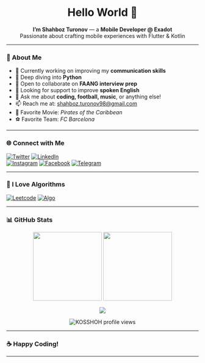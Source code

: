 <h1 align="center">Hello World 👋</h1>

<p align="center">
  <b>I’m Shahboz Turonov</b> — a <strong>Mobile Developer @ Exadot</strong><br/>
  Passionate about crafting mobile experiences with Flutter & Kotlin
</p>

---

### 🚀 About Me

- 🔭 Currently working on improving my **communication skills**
- 🌱 Deep diving into **Python**
- 👯 Open to collaborate on **FAANG interview prep**
- 🤝 Looking for support to improve **spoken English**
- 💬 Ask me about **coding, football, music**, or anything else!
- 📫 Reach me at: [shahboz.turonov98@gmail.com](mailto:shahboz.turonov98@gmail.com)
- 🎥 Favorite Movie: *Pirates of the Caribbean*
- ⚽️ Favorite Team: *FC Barcelona*

---

### 🌐 Connect with Me

[![Twitter](https://img.shields.io/badge/X-1DA1F2?style=for-the-badge&logo=twitter&logoColor=white)][twitter]
[![LinkedIn](https://img.shields.io/badge/LinkedIn-0077B5?style=for-the-badge&logo=linkedin&logoColor=white)][linkedin]  
[![Instagram](https://img.shields.io/badge/Instagram-E4405F?style=for-the-badge&logo=instagram&logoColor=white)][instagram]
[![Facebook](https://img.shields.io/badge/Facebook-1877F2?style=for-the-badge&logo=facebook&logoColor=white)][facebook]
[![Telegram](https://img.shields.io/badge/Telegram-0088cc?style=for-the-badge&logo=telegram&logoColor=white)][telegram]

---

### 🧠 I Love Algorithms

[![Leetcode](https://img.shields.io/badge/LeetCode-FFA116?style=for-the-badge&logo=leetcode&logoColor=white)][leetcode]
[![Algo](https://img.shields.io/badge/Algo-0056D2?style=for-the-badge&logo=google-chrome&logoColor=white)][algo]

---

### 📊 GitHub Stats

<p align="center">
  <img src="https://github-readme-stats.vercel.app/api?username=KOSSHOH&show_icons=true&locale=en" height="180px"/>
  <img src="https://github-readme-stats.vercel.app/api/top-langs?username=KOSSHOH&layout=compact" height="180px"/>
</p>

<p align="center">
  <img src="https://github-readme-streak-stats.herokuapp.com/?user=KOSSHOH" />
</p>

<p align="center">
  <img src="https://komarev.com/ghpvc/?username=KOSSHOH&label=Profile%20Views&color=0e75b6&style=flat" alt="KOSSHOH profile views"/>
</p>

---

### ☕ Happy Coding!

---

[twitter]: https://x.com/Shahboz1606  
[linkedin]: https://www.linkedin.com/in/shahboz-turonov-51803518a  
[instagram]: https://www.instagram.com/shahbozturonov  
[facebook]: https://www.facebook.com/shturonov  
[telegram]: https://t.me/shahbozturonov  
[leetcode]: https://leetcode.com/ShahbozTuronov  
[algo]: https://algo.ubtuit.uz/users/shahbozturonov  
